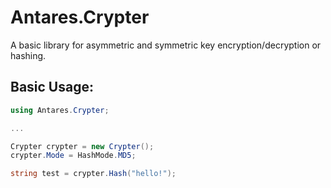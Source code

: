 # Antares.Crypter
 A basic library for asymmetric and symmetric key encryption/decryption or hashing.

## Basic Usage:

```cs
using Antares.Crypter;

...

Crypter crypter = new Crypter();
crypter.Mode = HashMode.MD5;

string test = crypter.Hash("hello!");
```
